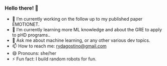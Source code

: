### Hello there! 👋

- 🔭 I’m currently working on the follow up to my published paper EMOTIONET.
- 🌱 I’m currently learning more ML knowledge and about the GRE to apply to pHD programs..
- 💬 Ask me about machine learning, or any other various dev topics. 
- 📫 How to reach me: rydagostino@gmail.com
- 😄 Pronouns: she/her
- ⚡ Fun fact: I build random robots for fun. 


<!--
**rd16395p/rd16395p** is a ✨ _special_ ✨ repository because its `README.md` (this file) appears on your GitHub profile.

Here are some ideas to get you started:

- 🔭 I’m currently working on ...
- 🌱 I’m currently learning ...
- 👯 I’m looking to collaborate on ...
- 🤔 I’m looking for help with ...
- 💬 Ask me about ...
- 📫 How to reach me: ...
- 😄 Pronouns: ...
- ⚡ Fun fact: ...
-->
